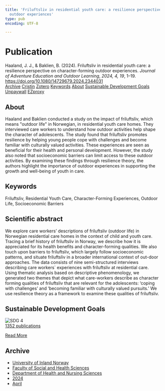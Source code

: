 ```yaml
---
title: 'Friluftsliv in residential youth care: a resilience perspective on character-forming
  outdoor experiences'
type: pub
encoding: UTF-8

---
```

<h1>Publication</h1>
<article id="csl-bib-container-QSV4PVIW" class="csl-bib-container">
  <div class="csl-bib-body"> <div class="csl-entry">Haaland, J. J., &#38; Baklien, B. (2024). Friluftsliv in residential youth care: a resilience perspective on character-forming outdoor experiences. <i>Journal of Adventure Education and Outdoor Learning</i>, <i>2024, 4, 19</i>, 1–19. <a href="https://doi.org/10.1080/14729679.2024.2344031">https://doi.org/10.1080/14729679.2024.2344031</a></div> </div>
  <div class="csl-bib-buttons">
    <a href="#taxonomy-article-QSV4PVIW" alt="archive" class="csl-bib-button">Archive</a>
    <a href="https://app.cristin.no/results/show.jsf?id=2263187" alt="Cristin" class="csl-bib-button">Cristin</a>
    <a href="http://zotero.org/groups/5881554/items/QSV4PVIW" alt="Zotero" class="csl-bib-button">Zotero</a>
    <a href="#keywords-article-QSV4PVIW" alt="keywords" class="csl-bib-button">Keywords</a>
    <a href="#about-article-QSV4PVIW" alt="about_pub" class="csl-bib-button">About</a>
    <a href="#sdg-article-QSV4PVIW" alt="sdg" class="csl-bib-button">Sustainable Development Goals</a>
    <a href="https://www.tandfonline.com/doi/pdf/10.1080/14729679.2024.2344031?needAccess=true" alt="Unpaywall" class="csl-bib-button">Unpaywall</a>
    <a href="https://www.tandfonline.com/doi/pdf/10.1080/14729679.2024.2344031?needAccess=true" alt="EZproxy" class="csl-bib-button">EZproxy</a>
  </div>
  <div id="csl-bib-meta-container-QSV4PVIW"></div>
</article>
<div id="csl-bib-meta-QSV4PVIW" class="csl-bib-meta">
  <article id="about-article-QSV4PVIW" class="about_pub-article">
    <h1>About</h1>
    Haaland and Baklien conducted a study on the impact of friluftsliv, which means "outdoor life" in Norwegian, in residential youth care homes. They interviewed care workers to understand how outdoor activities help shape the character of adolescents. The study found that friluftsliv promotes resilience by helping young people cope with challenges and become familiar with culturally valued activities. These experiences are seen as beneficial for their health and personal development. However, the study also noted that socioeconomic barriers can limit access to these outdoor activities. By examining these findings through resilience theory, the authors highlight the importance of outdoor experiences in supporting the growth and well-being of youth in care.
  </article>
  <article id="keywords-article-QSV4PVIW" class="keywords-article">
    <h1>Keywords</h1>
    Friluftsliv, Residential Youth Care, Character-Forming Experiences, Outdoor Life, Socioeconomic Barriers
  </article>
  <article id="abstract-article-QSV4PVIW" class="abstract-article">
    <h1>Scientific abstract</h1>
    We explore care workers’ descriptions of friluftsliv (outdoor life) in Norwegian residential care homes in the context of child and youth care. Tracing a brief history of friluftsliv in Norway, we describe how it is appreciated for its health benefits and character-forming qualities. We also touch upon barriers to friluftsliv, which largely follow socioeconomic patterns, and situate friluftsliv in a broader international context of out-door approaches. The data consists of nine semi-structured interviews describing care workers` experiences with friluftsliv at residential care. Using thematic analysis based on descriptive phenomenology, we generated two themes that depict what care-workers describe as character forming qualities of friluftsliv that are relevant for the adolescents: ‘coping with challenges’ and ‘becoming familiar with culturally valued pursuits.’ We use resilience theory as a framework to examine these qualities of friluftsliv.
  </article>
  <article id="sdg-article-QSV4PVIW" class="sdg-article">
    <h1>Sustainable Development Goals</h1>
    <div class="sdg-container"><div id="sdg4" class="sdg">
        <img src="{{< params subfolder >}}images/sdg/sdg04_en.png" class="image" alt="SDG 4">
        <div class="sdg-overlay">
          <a href="{{< params subfolder >}}en/archive/?sdg=4#archive" class="sdg-publication-count"><span>1352</span> publications</a>
          <p><a href="https://sdgs.un.org/goals/goal4" class="sdg-read-more">Read More</a></p>
        </div>
      </div></div>
  </article>
  <article id="taxonomy-article-QSV4PVIW" class="taxonomy-article">
    <h1>Archive</h1>
    <ul>
      <li><a href="{{< params subfolder >}}en/archive/?key=3DCRN523">University of Inland Norway</a></li>
      <li><a href="{{< params subfolder >}}en/archive/?key=IDKFS3MX">Faculty of Social and Health Sciences</a></li>
      <li><a href="{{< params subfolder >}}en/archive/?key=GTV4ECMZ">Department of Health and Nursing Sciences</a></li>
      <li><a href="{{< params subfolder >}}en/archive/?key=KNN5LNR7">2024</a></li>
      <li><a href="{{< params subfolder >}}en/archive/?key=T57VRVQA">April</a></li>
    </ul>
  </article>
</div>
